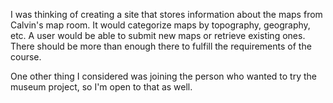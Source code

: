 I was thinking of creating a site that stores information about the maps from Calvin's map room. It would categorize maps by topography, geography, etc. A user would be able to submit new maps or retrieve existing ones. There should be more than enough there to fulfill the requirements of the course.

One other thing I considered was joining the person who wanted to try the museum project, so I'm open to that as well.
